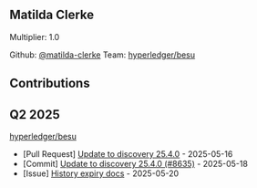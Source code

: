 
## Matilda Clerke
Multiplier: 1.0

Github: [@matilda-clerke](https://github.com/matilda-clerke)
Team: [hyperledger/besu](https://github.com/hyperledger/besu/pulls?q=author%3AMatilda-Clerke)


## Contributions

## Q2 2025


[hyperledger/besu](https://github.com/hyperledger/besu)
* [Pull Request] [Update to discovery 25.4.0](https://github.com/hyperledger/besu/pull/8635) - 2025-05-16
* [Commit] [Update to discovery 25.4.0 (#8635)](https://github.com/hyperledger/besu/commit/c2a44623cf5eeb8ee76b854832a2f10261ea8c74) - 2025-05-18
* [Issue] [History expiry docs](https://github.com/hyperledger/besu/issues/8651) - 2025-05-20
